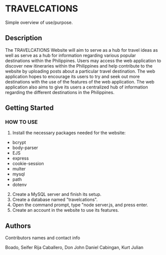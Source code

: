 # TRAVELCATIONS

Simple overview of use/purpose.

## Description

The TRAVELCATIONS Website will aim to serve as a hub for travel ideas as well as
serve as a hub for information regarding various popular destinations within the
Philippines. Users may access the web application to discover new itineraries within
the Philippines and help contribute to the website by uploading posts about a
particular travel destination. The web application hopes to encourage its users to try
and seek out more destinations with the use of the features of the web application.
The web application also aims to give its users a centralized hub of information
regarding the different destinations in the Philippines.

## Getting Started

### HOW TO USE

1. Install the necessary packages needed for the website:
* bcrypt
* body-parser
* EJS
* express
* cookie-session
* multer
* mysql
* path
* dotenv
2. Create a MySQL server and finish its setup.
3. Create a database named "travelcations".
4. Open the command prompt, type "node server.js, and press enter.
5. Create an account in the website to use its features.

## Authors

Contributors names and contact info

Boado, Seifer Rija
Caballero, Don John Daniel
Cabingan, Kurt Julian

